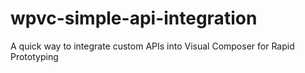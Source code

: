 # wpvc-simple-api-integration
A quick way to integrate custom APIs into Visual Composer for Rapid Prototyping
